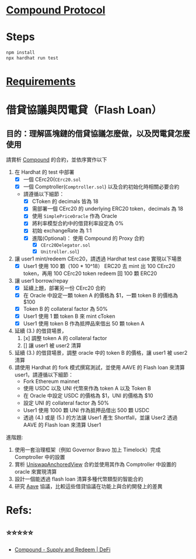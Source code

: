 # [Compound Protocol](https://github.com/compound-finance/compound-protocol)

# Steps

```bash
npm install
npx hardhat run test
```
# [Requirements](https://github.com/AppWorks-School/Blockchain-Resource/blob/main/section3/lending.md)

# 借貸協議與閃電貸（Flash Loan）

## 目的：理解區塊鏈的借貸協議怎麼做，以及閃電貸怎麼使用

請賞析 [Compound](https://docs.compound.finance/v2/) 的合約，並依序實作以下

1. 在 Hardhat 的 test 中部署
   - [x] 一個 CErc20(`CErc20.sol`
   - [x] 一個 Comptroller(`Comptroller.sol`) 以及合約初始化時相關必要合約
   - 請遵循以下細節：
     - [x] CToken 的 decimals 皆為 18
     - [x] 需部署一個 CErc20 的 underlying ERC20 token，decimals 為 18
     - [x] 使用 `SimplePriceOracle` 作為 Oracle
     - [x] 將利率模型合約中的借貸利率設定為 0%
     - [x] 初始 exchangeRate 為 1:1
     - [x] 進階(Optional)： 使用 Compound 的 Proxy 合約
       - [x] `CErc20Delegator.sol`
       - [x] `Unitroller.sol`)
2. 讓 user1 mint/redeem CErc20，請透過 Hardhat test case 實現以下場景
   - [x] User1 使用 100 顆（100 \* 10^18） ERC20 去 mint 出 100 CErc20 token，再用 100 CErc20 token redeem 回 100 顆 ERC20
3. 讓 user1 borrow/repay
   - [x] 延續上題，部署另一份 CErc20 合約
   - [x] 在 Oracle 中設定一顆 token A 的價格為 $1，一顆 token B 的價格為 $100
   - [x] Token B 的 collateral factor 為 50%
   - [x] User1 使用 1 顆 token B 來 mint cToken
   - [x] User1 使用 token B 作為抵押品來借出 50 顆 token A
4. 延續 (3.) 的借貸場景，
   1. [x] 調整 token A 的 collateral factor
   2. [] 讓 user1 被 user2 清算
5. 延續 (3.) 的借貸場景，調整 oracle 中的 token B 的價格，讓 user1 被 user2 清算
6. 請使用 Hardhat 的 fork 模式撰寫測試，並使用 AAVE 的 Flash loan 來清算 user1，請遵循以下細節：
   - Fork Ethereum mainnet
   - 使用 USDC 以及 UNI 代幣來作為 token A 以及 Token B
   - 在 Oracle 中設定 USDC 的價格為 $1，UNI 的價格為 $10
   - 設定 UNI 的 collateral factor 為 50%
   - User1 使用 1000 顆 UNI 作為抵押品借出 500 顆 USDC
   - 透過 (4.) 或是 (5.) 的方法讓 User1 產生 Shortfall，並讓 User2 透過 AAVE 的 Flash loan 來清算 User1

進階題:

1. 使用一套治理框架（例如 Governor Bravo 加上 Timelock）完成 Comptroller 中的設置
2. 賞析 [UniswapAnchoredView](https://etherscan.io/address/0x65c816077c29b557bee980ae3cc2dce80204a0c5#code) 合約並使用其作為 Comptroller 中設置的 oracle 來實現清算
3. 設計一個能透過 flash loan 清算多種代幣類型的智能合約
4. 研究 [Aave](https://aave.com/) 協議，比較這些借貸協議在功能上與合約開發上的差異



# Refs:

## ⭐️⭐️⭐️⭐️⭐️
- [Compound - Supply and Redeem | DeFi](https://www.youtube.com/watch?v=dHKLcbqFzvE&list=RDLVdHKLcbqFzvE&start_radio=1&rv=dHKLcbqFzvE&t=251)


